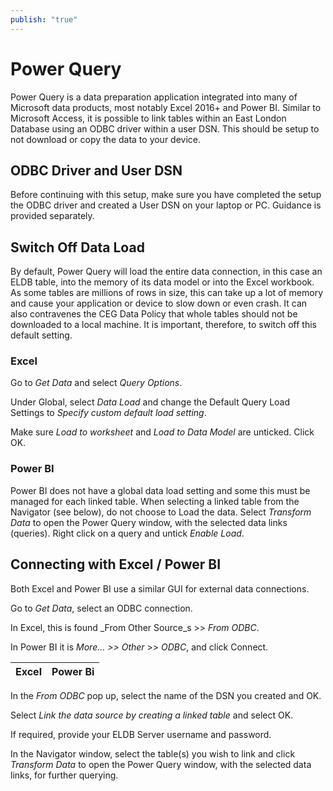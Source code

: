 ```yaml
---
publish: "true"
---
```

# Power Query

Power Query is a data preparation application integrated into many of Microsoft data products, most notably Excel 2016+ and Power BI. Similar to Microsoft Access, it is possible to link tables within an East London Database using an ODBC driver within a user DSN. This should be setup to not download or copy the data to your device.

## ODBC Driver and User DSN

Before continuing with this setup, make sure you have completed the setup the ODBC driver and created a User DSN on your laptop or PC. Guidance is provided separately.

## Switch Off Data Load

By default, Power Query will load the entire data connection, in this case an ELDB table, into the memory of its data model or into the Excel workbook. As some tables are millions of rows in size, this can take up a lot of memory and cause your application or device to slow down or even crash. It can also contravenes the CEG Data Policy that whole tables should not be downloaded to a local machine. It is important, therefore, to switch off this default setting.

### Excel

Go to _Get Data_ and select _Query Options_.

Under Global, select _Data Load_ and change the Default Query Load Settings to _Specify custom default load setting_.

Make sure _Load to worksheet_ and _Load to Data Model_ are unticked. Click OK.


### Power BI

Power BI does not have a global data load setting and some this must be managed for each linked table. When selecting a linked table from the Navigator (see below), do not choose to Load the data. Select _Transform Data_ to open the Power Query window, with the selected data links (queries). Right click on a query and untick _Enable Load_.


## Connecting with Excel / Power BI

Both Excel and Power BI use a similar GUI for external data connections.

Go to _Get Data_, select an ODBC connection.

In Excel, this is found _From Other Source_s >> _From ODBC_.

In Power BI it is _More… >> Other_ >> _ODBC_, and click Connect.

| Excel | Power Bi |
| --- | --- |

In the _From ODBC_ pop up, select the name of the DSN you created and OK.


Select _Link the data source by creating a linked table_ and select OK.

If required, provide your ELDB Server username and password.

In the Navigator window, select the table(s) you wish to link and click _Transform Data_ to open the Power Query window, with the selected data links, for further querying.